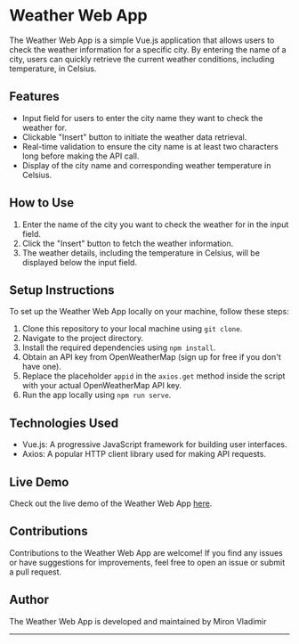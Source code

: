 # Weather Web App


The Weather Web App is a simple Vue.js application that allows users to check the weather information for a specific city. By entering the name of a city, users can quickly retrieve the current weather conditions, including temperature, in Celsius.

## Features

- Input field for users to enter the city name they want to check the weather for.
- Clickable "Insert" button to initiate the weather data retrieval.
- Real-time validation to ensure the city name is at least two characters long before making the API call.
- Display of the city name and corresponding weather temperature in Celsius.

## How to Use

1. Enter the name of the city you want to check the weather for in the input field.
2. Click the "Insert" button to fetch the weather information.
3. The weather details, including the temperature in Celsius, will be displayed below the input field.

## Setup Instructions

To set up the Weather Web App locally on your machine, follow these steps:

1. Clone this repository to your local machine using `git clone`.
2. Navigate to the project directory.
3. Install the required dependencies using `npm install`.
4. Obtain an API key from OpenWeatherMap (sign up for free if you don't have one).
5. Replace the placeholder `appid` in the `axios.get` method inside the script with your actual OpenWeatherMap API key.
6. Run the app locally using `npm run serve`.


## Technologies Used

- Vue.js: A progressive JavaScript framework for building user interfaces.
- Axios: A popular HTTP client library used for making API requests.

## Live Demo

Check out the live demo of the Weather Web App [here](https://your-weather-app-demo.com).


## Contributions

Contributions to the Weather Web App are welcome! If you find any issues or have suggestions for improvements, feel free to open an issue or submit a pull request.

## Author

The Weather Web App is developed and maintained by Miron Vladimir

---
